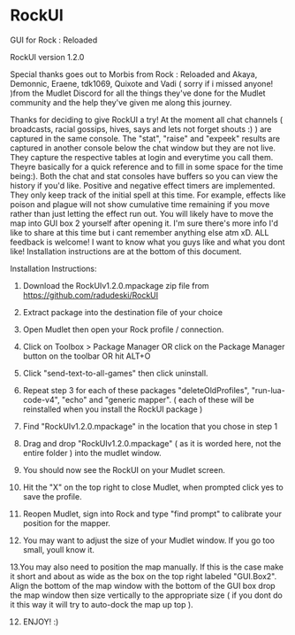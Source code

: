 # RockUI
GUI for Rock : Reloaded

RockUI version 1.2.0

Special thanks goes out to Morbis from Rock : Reloaded and Akaya, Demonnic, Eraene, tdk1069, Quixote and
Vadi ( sorry if i missed anyone! )from the Mudlet Discord for all the things they've done for the Mudlet 
community and the help they've given me along this journey.

Thanks for deciding to give RockUI a try! At the moment all chat channels ( broadcasts, racial gossips,
hives, says and lets not forget shouts :) ) are captured in the same console. The "stat", "raise" and 
"expeek" results are captured in another console below the chat window but they are not live. They capture
the respective tables at login and everytime you call them. Theyre basically for a quick reference and to
fill in some space for the time being:). Both the chat and stat consoles have buffers so you can view the 
history if you'd like. Positive and negative effect timers are implemented. They only keep track of the 
initial spell at this time. For example, effects like poison and plague will not show cumulative time 
remaining if you move rather than just letting the effect run out. You will likely have to move the map
into GUI box 2 yourself after opening it. I'm sure there's more info I'd like to share at this time but 
i cant remember anything else atm xD. ALL feedback is welcome! I want to know what you guys like and what 
you dont like! Installation instructions are at the bottom of this document.

Installation Instructions:

1. Download the RockUIv1.2.0.mpackage zip file from https://github.com/radudeski/RockUI

2. Extract package into the destination file of your choice

3. Open Mudlet then open your Rock profile / connection.

4. Click on Toolbox > Package Manager OR click on the Package Manager button on the toolbar OR hit ALT+O

5. Click "send-text-to-all-games" then click uninstall. 

6. Repeat step 3 for each of these packages "deleteOldProfiles", "run-lua-code-v4", "echo" and "generic 
mapper". ( each of these will be reinstalled when you install the RockUI package )

7. Find "RockUIv1.2.0.mpackage" in the location that you chose in step 1

8. Drag and drop "RockUIv1.2.0.mpackage" ( as it is worded here, not the entire folder ) into the mudlet
window.

9. You should now see the RockUI on your Mudlet screen.

10. Hit the "X" on the top right to close Mudlet, when prompted click yes to save the profile.

11. Reopen Mudlet, sign into Rock and type "find prompt" to calibrate your position for the mapper.

12. You may want to adjust the size of your Mudlet window. If you go too small, youll know it.

13.You may also need to position the map manually. If this is the case make it short and about as wide as the 
box on the top right labeled "GUI.Box2". Align the bottom of the map window with the bottom of the GUI box
drop the map window then size vertically to the appropriate size ( if you dont do it this way it will try 
to auto-dock the map up top ).

12. ENJOY! :)
